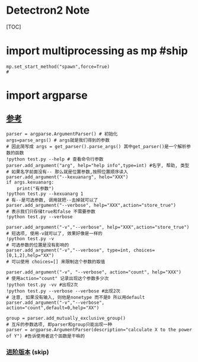 # Detectron2 Note

[TOC]

# import multiprocessing as mp #ship

```
mp.set_start_method("spawn",force=True)
# 
```



# import argparse

## [参考](https://docs.python.org/zh-cn/3.7/howto/argparse.html)

```
parser = argparse.ArgumentParser() # 初始化
args=parse_args() # args就是我们得到的参数
# 因此简写成 args = get_parser().parse_args() 其中get_parser()是一个解析参数的函数
!python test.py --help # 查看命令行参数
parser.add_argument("arg", help="help info",type=int) #名字, 帮助, 类型
# 如果名字前面没有-- 那么就是位置参数,按照位置顺序读入
parser.add_argument("--kexuanarg", helo="XXX")
if args.kexuanarg:
	print("有参数")
!python test.py --kexuanarg 1
# 有--是可选参数, 调用就把--去掉就可以了
parser.add_argument("--verbose", help="XXX",action="store_true")
# 表示我们只存储true和false 不需要参数
!python test.py --verbose

parser.add_argument("-v","--verbose", help="XXX",action="store_true")
# 短选项, 使用-v就可以了, 效果好像是一样的
!python test.py -v
# 可选参数的位置是没有影响的
parser.add_argument("-v","--verbose", type=int, choices=[0,1,2],help="XX")
# 可以使用 choices=[] 来限制这个参数的取值

parser.add_argument("-v", "--verbose", action="count", help="XXX")
# 使用action="count" 记录出现这个参数多少次 
!python test.py -vv #出现2次
!python test.py --verbose --verbose #出现2次
# 注意, 如果没有输入, 则他是nonetype 而不是0 所以用default
parser.add_argument("-v","--verbose", action="count",default=0,help="XX")

group = parser.add_mutually_exclusive_group()
# 互斥的参数选项, 即parser和group只能出现一种
parser = argparse.ArgumentParser(description="calculate X to the power of Y") #告诉使用者这个函数是干嘛的

```

### [进阶版本](https://docs.python.org/zh-cn/3.7/library/argparse.html#module-argparse) (skip)

